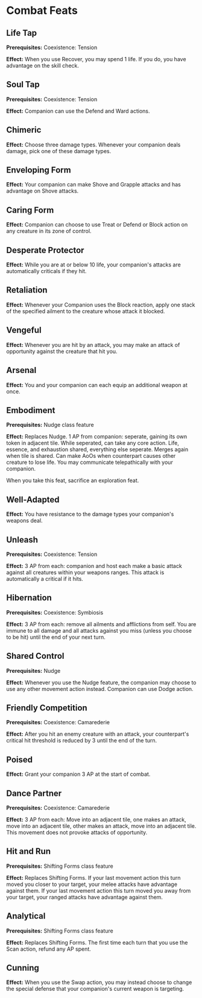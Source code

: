 # Combat Feats

## Life Tap

**Prerequisites:** Coexistence: Tension

**Effect:** When you use Recover, you may spend 1 life. If you do, you have advantage on the skill check.

## Soul Tap

**Prerequisites:** Coexistence: Tension

**Effect:** Companion can use the Defend and Ward actions.

## Chimeric

**Effect:** Choose three damage types. Whenever your companion deals damage, pick one of these damage types.

## Enveloping Form

**Effect:** Your companion can make Shove and Grapple attacks and has advantage on Shove attacks.

## Caring Form

**Effect:** Companion can choose to use Treat or Defend or Block action on any creature in its zone of control.

## Desperate Protector

**Effect:** While you are at or below 10 life, your companion's attacks are automatically criticals if they hit.

## Retaliation

**Effect:** Whenever your Companion uses the Block reaction, apply one stack of the specified ailment to the creature whose attack it blocked.

## Vengeful

**Effect:** Whenever you are hit by an attack, you may make an attack of opportunity against the creature that hit you.

## Arsenal

**Effect:** You and your companion can each equip an additional weapon at once.

## Embodiment

**Prerequisites:** Nudge class feature

**Effect:** Replaces Nudge. 1 AP from companion: seperate, gaining its own token in adjacent tile. While seperated, can take any core action. Life, essence, and exhaustion shared, everything else seperate. Merges again when tile is shared. Can make AoOs when counterpart causes other creature to lose life. You may communicate telepathically with your companion.

When you take this feat, sacrifice an exploration feat.

## Well-Adapted

**Effect:** You have resistance to the damage types your companion's weapons deal.

## Unleash

**Prerequisites:** Coexistence: Tension

**Effect:** 3 AP from each: companion and host each make a basic attack against all creatures within your weapons ranges. This attack is automatically a critical if it hits.

## Hibernation

**Prerequisites:** Coexistence: Symbiosis

**Effect:** 3 AP from each: remove all ailments and afflictions from self. You are immune to all damage and all attacks against you miss (unless you choose to be hit) until the end of your next turn.

## Shared Control

**Prerequisites:** Nudge

**Effect:** Whenever you use the Nudge feature, the companion may choose to use any other movement action instead. Companion can use Dodge action.

## Friendly Competition

**Prerequisites:** Coexistence: Camarederie

**Effect:** After you hit an enemy creature with an attack, your counterpart's critical hit threshold is reduced by 3 until the end of the turn.

## Poised

**Effect:** Grant your companion 3 AP at the start of combat.

## Dance Partner

**Prerequisites:** Coexistence: Camarederie

**Effect:** 3 AP from each: Move into an adjacent tile, one makes an attack, move into an adjacent tile, other makes an attack, move into an adjacent tile. This movement does not provoke attacks of opportunity.

## Hit and Run

**Prerequisites:** Shifting Forms class feature

**Effect:** Replaces Shifting Forms. If your last movement action this turn moved you closer to your target, your melee attacks have advantage against them. If your last movement action this turn moved you away from your target, your ranged attacks have advantage against them.

## Analytical

**Prerequisites:** Shifting Forms class feature

**Effect:** Replaces Shifting Forms. The first time each turn that you use the Scan action, refund any AP spent.

## Cunning

**Effect:** When you use the Swap action, you may instead choose to change the special defense that your companion's current weapon is targeting.

